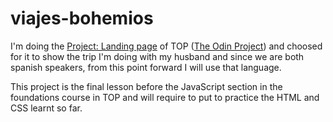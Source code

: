 # viajes-bohemios

I'm doing the [Project: Landing page](https://www.theodinproject.com/lessons/foundations-landing-page) of TOP ([The Odin Project](https://www.theodinproject.com/)) and choosed for it to show the trip I'm doing with my husband and since we are both spanish speakers, from this point forward I will use that language.

This project is the final lesson before the JavaScript section in the foundations course in TOP and will require to put to practice the HTML and CSS learnt so far.
